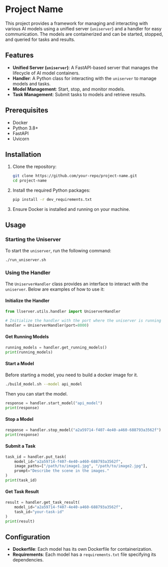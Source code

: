 # Project Name

This project provides a framework for managing and interacting with various AI models using a unified server (`uniserver`) and a handler for easy communication. The models are containerized and can be started, stopped, and queried for tasks and results.

## Features

- **Unified Server (`uniserver`)**: A FastAPI-based server that manages the lifecycle of AI model containers.
- **Handler**: A Python class for interacting with the `uniserver` to manage models and tasks.
- **Model Management**: Start, stop, and monitor models.
- **Task Management**: Submit tasks to models and retrieve results.

## Prerequisites

- Docker
- Python 3.8+
- FastAPI
- Uvicorn

## Installation

1. Clone the repository:
   ```bash
   git clone https://github.com/your-repo/project-name.git
   cd project-name
   ```

2. Install the required Python packages:
   ```bash
   pip install -r dev_requirements.txt
   ```

3. Ensure Docker is installed and running on your machine.

## Usage

### Starting the Uniserver

To start the `uniserver`, run the following command:

```bash
./run_uniserver.sh
```

### Using the Handler

The `UniserverHandler` class provides an interface to interact with the `uniserver`. Below are examples of how to use it:

#### Initialize the Handler

```python
from llserver.utils.handler import UniserverHandler

# Initialize the handler with the port where the uniserver is running
handler = UniserverHandler(port=8000)
```

#### Get Running Models

```python
running_models = handler.get_running_models()
print(running_models)
```

#### Start a Model
Before starting a model, you need to build a docker image for it.

```bash
./build_model.sh --model api_model
```

Then you can start the model.
```python
response = handler.start_model("api_model")
print(response)
```

#### Stop a Model

```python
response = handler.stop_model("a2a59714-f407-4e40-a460-688793a3562f")
print(response)
```

#### Submit a Task

```python
task_id = handler.put_task(
    model_id="a2a59714-f407-4e40-a460-688793a3562f",
    image_paths=["/path/to/image1.jpg", "/path/to/image2.jpg"],
    prompt="Describe the scene in the images."
)
print(task_id)
```

#### Get Task Result

```python
result = handler.get_task_result(
    model_id="a2a59714-f407-4e40-a460-688793a3562f",
    task_id="your-task-id"
)
print(result)
```

## Configuration

- **Dockerfile**: Each model has its own Dockerfile for containerization.
- **Requirements**: Each model has a `requirements.txt` file specifying its dependencies.


